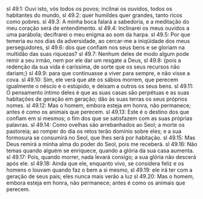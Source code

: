 sl 49.1: Ouvi isto, vós todos os povos; inclinai os ouvidos, todos os habitantes do mundo,
sl 49.2: quer humildes quer grandes, tanto ricos como pobres.
sl 49.3: A minha boca falará a sabedoria, e a meditação do meu coração será de entendimento.
sl 49.4: Inclinarei os meus ouvidos a uma parábola; decifrarei o meu enigma ao som da harpa.
sl 49.5: Por que temeria eu nos dias da adversidade, ao cercar-me a iniqüidade dos meus perseguidores,
sl 49.6: dos que confiam nos seus bens e se gloriam na multidão das suas riquezas?
sl 49.7: Nenhum deles de modo algum pode remir a seu irmão, nem por ele dar um resgate a Deus,
sl 49.8: {pois a redenção da sua vida é caríssima, de sorte que os seus recursos não dariam;}
sl 49.9: para que continuasse a viver para sempre, e não visse a cova.
sl 49.10: Sim, ele verá que até os sábios morrem, que perecem igualmente o néscio e o estúpido, e deixam a outros os seus bens.
sl 49.11: O pensamento íntimo deles é que as suas casas são perpétuas e as suas habitações de geração em geração; dão às suas terras os seus próprios nomes.
sl 49.12: Mas o homem, embora esteja em honra, não permanece; antes é como os animais que perecem.
sl 49.13: Este é o destino dos que confiam em si mesmos; o fim dos que se satisfazem com as suas próprias palavras.
sl 49.14: Como ovelhas são arrebanhados ao Seol; a morte os pastoreia; ao romper do dia os retos terão domínio sobre eles; e a sua formosura se consumirá no Seol, que lhes será por habitação.
sl 49.15: Mas Deus remirá a minha alma do poder do Seol, pois me receberá.
sl 49.16: Não temas quando alguém se enriquece, quando a glória da sua casa aumenta.
sl 49.17: Pois, quando morrer, nada levará consigo; a sua glória não descerá após ele.
sl 49.18: Ainda que ele, enquanto vivo, se considera feliz e os homens o louvam quando faz o bem a si mesmo,
sl 49.19: ele irá ter com a geração de seus pais; eles nunca mais verão a luz
sl 49.20: Mas o homem, embora esteja em honra, não permanece; antes é como os animais que perecem.
